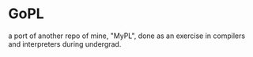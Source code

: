 # GoPL

a port of another repo of mine, "MyPL", done as an exercise in compilers and interpreters during undergrad.
